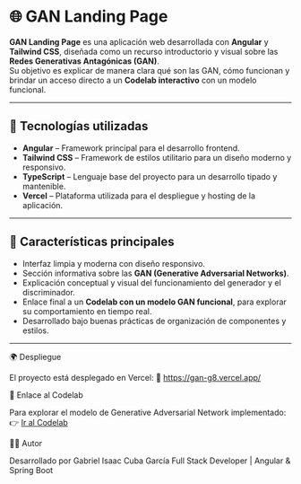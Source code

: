 # 🌐 GAN Landing Page

**GAN Landing Page** es una aplicación web desarrollada con **Angular** y **Tailwind CSS**, diseñada como un recurso introductorio y visual sobre las **Redes Generativas Antagónicas (GAN)**.  
Su objetivo es explicar de manera clara qué son las GAN, cómo funcionan y brindar un acceso directo a un **Codelab interactivo** con un modelo funcional.

---

## 🚀 Tecnologías utilizadas

- **Angular** – Framework principal para el desarrollo frontend.  
- **Tailwind CSS** – Framework de estilos utilitario para un diseño moderno y responsivo.  
- **TypeScript** – Lenguaje base del proyecto para un desarrollo tipado y mantenible.  
- **Vercel** – Plataforma utilizada para el despliegue y hosting de la aplicación.

---

## 🧠 Características principales

- Interfaz limpia y moderna con diseño responsivo.  
- Sección informativa sobre las **GAN (Generative Adversarial Networks)**.  
- Explicación conceptual y visual del funcionamiento del generador y el discriminador.  
- Enlace final a un **Codelab con un modelo GAN funcional**, para explorar su comportamiento en tiempo real.  
- Desarrollado bajo buenas prácticas de organización de componentes y estilos.

---

🌍 Despliegue

El proyecto está desplegado en Vercel:
🔗 https://gan-g8.vercel.app/

🧩 Enlace al Codelab

Para explorar el modelo de Generative Adversarial Network implementado:
👉 [Ir al Codelab](https://colab.research.google.com/drive/1Vpk2PcLqqs-RvZMGoKdAo8FHGVykKCHq?usp=sharing)

👨‍💻 Autor

Desarrollado por Gabriel Isaac Cuba García
Full Stack Developer | Angular & Spring Boot

